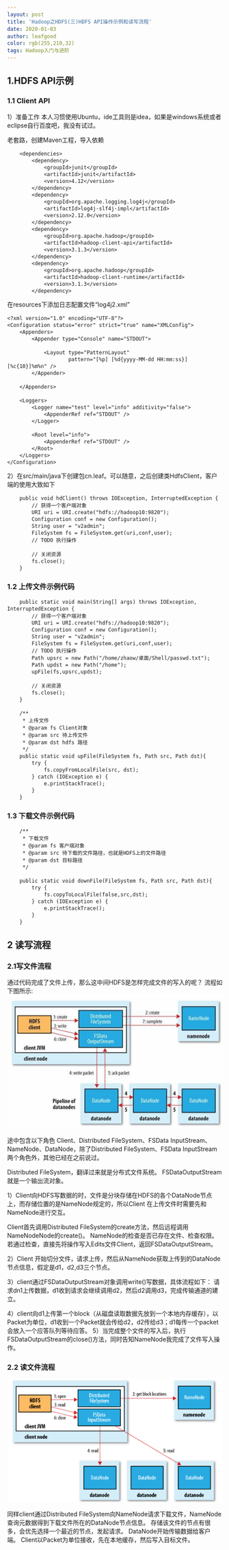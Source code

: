 ```yaml
---
layout: post
title: 'Hadoop之HDFS(三)HDFS API操作示例和读写流程'
date: 2020-01-03
author: leafgood
color: rgb(255,210,32)
tags: Hadoop入门与进阶
---
```

## 1.HDFS  API示例
### 1.1 Client API
1）准备工作
本人习惯使用Ubuntu，ide工具则是idea，如果是windows系统或者eclipse自行百度吧，我没有试过。

老套路，创建Maven工程，导入依赖
```
    <dependencies>
        <dependency>
            <groupId>junit</groupId>
            <artifactId>junit</artifactId>
            <version>4.12</version>
        </dependency>
        <dependency>
            <groupId>org.apache.logging.log4j</groupId>
            <artifactId>log4j-slf4j-impl</artifactId>
            <version>2.12.0</version>
        </dependency>
        <dependency>
            <groupId>org.apache.hadoop</groupId>
            <artifactId>hadoop-client-api</artifactId>
            <version>3.1.3</version>
        </dependency>
        <dependency>
            <groupId>org.apache.hadoop</groupId>
            <artifactId>hadoop-client-runtime</artifactId>
            <version>3.1.3</version>
        </dependency>
```
在resources下添加日志配置文件“log4j2.xml”
```
<?xml version="1.0" encoding="UTF-8"?>
<Configuration status="error" strict="true" name="XMLConfig">
    <Appenders>
        <Appender type="Console" name="STDOUT">

            <Layout type="PatternLayout"
                    pattern="[%p] [%d{yyyy-MM-dd HH:mm:ss}][%c{10}]%m%n" />
        </Appender>

    </Appenders>

    <Loggers>
        <Logger name="test" level="info" additivity="false">
            <AppenderRef ref="STDOUT" />
        </Logger>

        <Root level="info">
            <AppenderRef ref="STDOUT" />
        </Root>
    </Loggers>
</Configuration>
```

2）在src/main/java下创建包cn.leaf。可以随意，之后创建类HdfsClient，客户端的使用大致如下
```
    public void hdClient() throws IOException, InterruptedException {
        // 获得一个客户端对象
        URI uri = URI.create("hdfs://hadoop10:9820");
        Configuration conf = new Configuration();
        String user = "v2admin";
        FileSystem fs = FileSystem.get(uri,conf,user);
        // TODO 执行操作
        
        // 关闭资源
        fs.close();
    }
```

### 1.2 上传文件示例代码
```
    public static void main(String[] args) throws IOException, InterruptedException {
        // 获得一个客户端对象
        URI uri = URI.create("hdfs://hadoop10:9820");
        Configuration conf = new Configuration();
        String user = "v2admin";
        FileSystem fs = FileSystem.get(uri,conf,user);
        // TODO 执行操作
        Path upsrc = new Path("/home/zhaow/桌面/Shell/passwd.txt");
        Path updst = new Path("/home");
        upFile(fs,upsrc,updst);
        
        // 关闭资源
        fs.close();
    }

    /**
     * 上传文件
     * @param fs Client对象
     * @param src 待上传文件
     * @param dst hdfs 路径
     */
    public static void upFile(FileSystem fs, Path src, Path dst){
        try {
            fs.copyFromLocalFile(src, dst);
        } catch (IOException e) {
            e.printStackTrace();
        }
    }
```



### 1.3 下载文件示例代码
```
    /**
     * 下载文件
     * @param fs 客户端对象
     * @param src 待下载的文件路径，也就是HDFS上的文件路径
     * @param dst 目标路径
     */

    public static void downFile(FileSystem fs, Path src, Path dst){
        try {
            fs.copyToLocalFile(false,src,dst);
        } catch (IOException e) {
            e.printStackTrace();
        }
    }
```

## 2 读写流程
### 2.1写文件流程
通过代码完成了文件上传，那么这中间HDFS是怎样完成文件的写入的呢？
流程如下图所示:
![hdfs3](../assets/article/hdfs3.png) 

途中包含以下角色
Client、Distributed FileSystem、FSData InputStream、NameNode、DataNode，除了Distributed FileSystem、FSData InputStream两个角色外，其他已经在之前说过。

Distributed FileSystem，翻译过来就是分布式文件系统。
FSDataOutputStream就是一个输出流对象。

1）Client向HDFS写数据的时，文件是分块存储在HDFS的各个DataNode节点上，而存储位置的是NameNode规定的，所以Client 在上传文件时需要先和NameNode进行交互。

Client首先调用Distributed FileSystem的create方法，然后远程调用NameNodeNode的create()。
NameNode的检查是否已存在文件、检查权限。若通过检查，直接先将操作写入Edits文件Client，返回FSDataOutputStream。

2）Client 开始切分文件，请求上传，然后从NameNode获取上传到的DataNode节点信息，假定是d1，d2,d3三个节点。

3）client通过FSDataOutputStream对象调用write()写数据，具体流程如下：
请求dn1上传数据，d1收到请求会继续调用d2，然后d2调用d3，完成传输通道的建立。

4）client向d1上传第一个block（从磁盘读取数据先放到一个本地内存缓存），以Packet为单位，d1收到一个Packet就会传给d2，d2传给d3；d1每传一个packet会放入一个应答队列等待应答。
5）当完成整个文件的写入后，执行FSDataOutputStream的close()方法，同时告知NameNode我完成了文件写入操作。



### 2.2 读文件流程

![](../assets/article/hdfs2.png) 

同样client通过Distributed FileSystem向NameNode请求下载文件，NameNode查询元数据得到下载文件所在的DataNode节点信息。
存储该文件的节点有很多，会优先选择一个最近的节点，发起请求。
DataNode开始传输数据给客户端。
Client以Packet为单位接收，先在本地缓存，然后写入目标文件。
